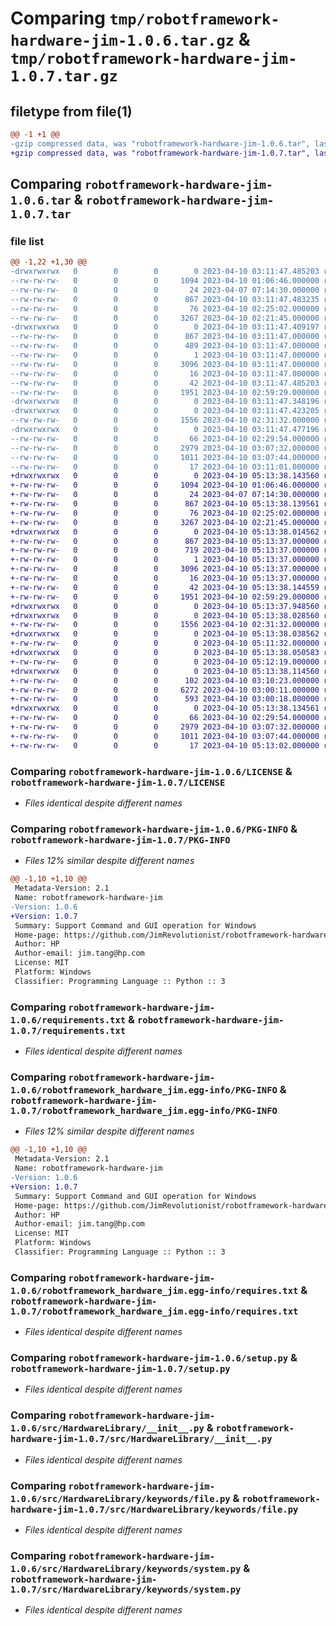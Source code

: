 # Comparing `tmp/robotframework-hardware-jim-1.0.6.tar.gz` & `tmp/robotframework-hardware-jim-1.0.7.tar.gz`

## filetype from file(1)

```diff
@@ -1 +1 @@
-gzip compressed data, was "robotframework-hardware-jim-1.0.6.tar", last modified: Mon Apr 10 03:11:47 2023, max compression
+gzip compressed data, was "robotframework-hardware-jim-1.0.7.tar", last modified: Mon Apr 10 05:13:38 2023, max compression
```

## Comparing `robotframework-hardware-jim-1.0.6.tar` & `robotframework-hardware-jim-1.0.7.tar`

### file list

```diff
@@ -1,22 +1,30 @@
-drwxrwxrwx   0        0        0        0 2023-04-10 03:11:47.485203 robotframework-hardware-jim-1.0.6/
--rw-rw-rw-   0        0        0     1094 2023-04-10 01:06:46.000000 robotframework-hardware-jim-1.0.6/LICENSE
--rw-rw-rw-   0        0        0       24 2023-04-07 07:14:30.000000 robotframework-hardware-jim-1.0.6/MANIFEST.in
--rw-rw-rw-   0        0        0      867 2023-04-10 03:11:47.483235 robotframework-hardware-jim-1.0.6/PKG-INFO
--rw-rw-rw-   0        0        0       76 2023-04-10 02:25:02.000000 robotframework-hardware-jim-1.0.6/README.md
--rw-rw-rw-   0        0        0     3267 2023-04-10 02:21:45.000000 robotframework-hardware-jim-1.0.6/requirements.txt
-drwxrwxrwx   0        0        0        0 2023-04-10 03:11:47.409197 robotframework-hardware-jim-1.0.6/robotframework_hardware_jim.egg-info/
--rw-rw-rw-   0        0        0      867 2023-04-10 03:11:47.000000 robotframework-hardware-jim-1.0.6/robotframework_hardware_jim.egg-info/PKG-INFO
--rw-rw-rw-   0        0        0      489 2023-04-10 03:11:47.000000 robotframework-hardware-jim-1.0.6/robotframework_hardware_jim.egg-info/SOURCES.txt
--rw-rw-rw-   0        0        0        1 2023-04-10 03:11:47.000000 robotframework-hardware-jim-1.0.6/robotframework_hardware_jim.egg-info/dependency_links.txt
--rw-rw-rw-   0        0        0     3096 2023-04-10 03:11:47.000000 robotframework-hardware-jim-1.0.6/robotframework_hardware_jim.egg-info/requires.txt
--rw-rw-rw-   0        0        0       16 2023-04-10 03:11:47.000000 robotframework-hardware-jim-1.0.6/robotframework_hardware_jim.egg-info/top_level.txt
--rw-rw-rw-   0        0        0       42 2023-04-10 03:11:47.485203 robotframework-hardware-jim-1.0.6/setup.cfg
--rw-rw-rw-   0        0        0     1951 2023-04-10 02:59:29.000000 robotframework-hardware-jim-1.0.6/setup.py
-drwxrwxrwx   0        0        0        0 2023-04-10 03:11:47.348196 robotframework-hardware-jim-1.0.6/src/
-drwxrwxrwx   0        0        0        0 2023-04-10 03:11:47.423205 robotframework-hardware-jim-1.0.6/src/HardwareLibrary/
--rw-rw-rw-   0        0        0     1556 2023-04-10 02:31:32.000000 robotframework-hardware-jim-1.0.6/src/HardwareLibrary/__init__.py
-drwxrwxrwx   0        0        0        0 2023-04-10 03:11:47.477196 robotframework-hardware-jim-1.0.6/src/HardwareLibrary/keywords/
--rw-rw-rw-   0        0        0       66 2023-04-10 02:29:54.000000 robotframework-hardware-jim-1.0.6/src/HardwareLibrary/keywords/__init__.py
--rw-rw-rw-   0        0        0     2979 2023-04-10 03:07:32.000000 robotframework-hardware-jim-1.0.6/src/HardwareLibrary/keywords/file.py
--rw-rw-rw-   0        0        0     1011 2023-04-10 03:07:44.000000 robotframework-hardware-jim-1.0.6/src/HardwareLibrary/keywords/system.py
--rw-rw-rw-   0        0        0       17 2023-04-10 03:11:01.000000 robotframework-hardware-jim-1.0.6/src/HardwareLibrary/version.py
+drwxrwxrwx   0        0        0        0 2023-04-10 05:13:38.143560 robotframework-hardware-jim-1.0.7/
+-rw-rw-rw-   0        0        0     1094 2023-04-10 01:06:46.000000 robotframework-hardware-jim-1.0.7/LICENSE
+-rw-rw-rw-   0        0        0       24 2023-04-07 07:14:30.000000 robotframework-hardware-jim-1.0.7/MANIFEST.in
+-rw-rw-rw-   0        0        0      867 2023-04-10 05:13:38.139561 robotframework-hardware-jim-1.0.7/PKG-INFO
+-rw-rw-rw-   0        0        0       76 2023-04-10 02:25:02.000000 robotframework-hardware-jim-1.0.7/README.md
+-rw-rw-rw-   0        0        0     3267 2023-04-10 02:21:45.000000 robotframework-hardware-jim-1.0.7/requirements.txt
+drwxrwxrwx   0        0        0        0 2023-04-10 05:13:38.014562 robotframework-hardware-jim-1.0.7/robotframework_hardware_jim.egg-info/
+-rw-rw-rw-   0        0        0      867 2023-04-10 05:13:37.000000 robotframework-hardware-jim-1.0.7/robotframework_hardware_jim.egg-info/PKG-INFO
+-rw-rw-rw-   0        0        0      719 2023-04-10 05:13:37.000000 robotframework-hardware-jim-1.0.7/robotframework_hardware_jim.egg-info/SOURCES.txt
+-rw-rw-rw-   0        0        0        1 2023-04-10 05:13:37.000000 robotframework-hardware-jim-1.0.7/robotframework_hardware_jim.egg-info/dependency_links.txt
+-rw-rw-rw-   0        0        0     3096 2023-04-10 05:13:37.000000 robotframework-hardware-jim-1.0.7/robotframework_hardware_jim.egg-info/requires.txt
+-rw-rw-rw-   0        0        0       16 2023-04-10 05:13:37.000000 robotframework-hardware-jim-1.0.7/robotframework_hardware_jim.egg-info/top_level.txt
+-rw-rw-rw-   0        0        0       42 2023-04-10 05:13:38.144559 robotframework-hardware-jim-1.0.7/setup.cfg
+-rw-rw-rw-   0        0        0     1951 2023-04-10 02:59:29.000000 robotframework-hardware-jim-1.0.7/setup.py
+drwxrwxrwx   0        0        0        0 2023-04-10 05:13:37.948560 robotframework-hardware-jim-1.0.7/src/
+drwxrwxrwx   0        0        0        0 2023-04-10 05:13:38.028560 robotframework-hardware-jim-1.0.7/src/HardwareLibrary/
+-rw-rw-rw-   0        0        0     1556 2023-04-10 02:31:32.000000 robotframework-hardware-jim-1.0.7/src/HardwareLibrary/__init__.py
+drwxrwxrwx   0        0        0        0 2023-04-10 05:13:38.038562 robotframework-hardware-jim-1.0.7/src/HardwareLibrary/hardware/
+-rw-rw-rw-   0        0        0        0 2023-04-10 05:11:32.000000 robotframework-hardware-jim-1.0.7/src/HardwareLibrary/hardware/__init__.py
+drwxrwxrwx   0        0        0        0 2023-04-10 05:13:38.050583 robotframework-hardware-jim-1.0.7/src/HardwareLibrary/hardware/interface/
+-rw-rw-rw-   0        0        0        0 2023-04-10 05:12:19.000000 robotframework-hardware-jim-1.0.7/src/HardwareLibrary/hardware/interface/__init__.py
+drwxrwxrwx   0        0        0        0 2023-04-10 05:13:38.114560 robotframework-hardware-jim-1.0.7/src/HardwareLibrary/hardware/moudle/
+-rw-rw-rw-   0        0        0      102 2023-04-10 03:10:23.000000 robotframework-hardware-jim-1.0.7/src/HardwareLibrary/hardware/moudle/__init__.py
+-rw-rw-rw-   0        0        0     6272 2023-04-10 03:00:11.000000 robotframework-hardware-jim-1.0.7/src/HardwareLibrary/hardware/moudle/file.py
+-rw-rw-rw-   0        0        0      593 2023-04-10 03:00:18.000000 robotframework-hardware-jim-1.0.7/src/HardwareLibrary/hardware/moudle/system.py
+drwxrwxrwx   0        0        0        0 2023-04-10 05:13:38.134561 robotframework-hardware-jim-1.0.7/src/HardwareLibrary/keywords/
+-rw-rw-rw-   0        0        0       66 2023-04-10 02:29:54.000000 robotframework-hardware-jim-1.0.7/src/HardwareLibrary/keywords/__init__.py
+-rw-rw-rw-   0        0        0     2979 2023-04-10 03:07:32.000000 robotframework-hardware-jim-1.0.7/src/HardwareLibrary/keywords/file.py
+-rw-rw-rw-   0        0        0     1011 2023-04-10 03:07:44.000000 robotframework-hardware-jim-1.0.7/src/HardwareLibrary/keywords/system.py
+-rw-rw-rw-   0        0        0       17 2023-04-10 05:13:02.000000 robotframework-hardware-jim-1.0.7/src/HardwareLibrary/version.py
```

### Comparing `robotframework-hardware-jim-1.0.6/LICENSE` & `robotframework-hardware-jim-1.0.7/LICENSE`

 * *Files identical despite different names*

### Comparing `robotframework-hardware-jim-1.0.6/PKG-INFO` & `robotframework-hardware-jim-1.0.7/PKG-INFO`

 * *Files 12% similar despite different names*

```diff
@@ -1,10 +1,10 @@
 Metadata-Version: 2.1
 Name: robotframework-hardware-jim
-Version: 1.0.6
+Version: 1.0.7
 Summary: Support Command and GUI operation for Windows
 Home-page: https://github.com/JimRevolutionist/robotframework-hardware
 Author: HP
 Author-email: jim.tang@hp.com
 License: MIT
 Platform: Windows
 Classifier: Programming Language :: Python :: 3
```

### Comparing `robotframework-hardware-jim-1.0.6/requirements.txt` & `robotframework-hardware-jim-1.0.7/requirements.txt`

 * *Files identical despite different names*

### Comparing `robotframework-hardware-jim-1.0.6/robotframework_hardware_jim.egg-info/PKG-INFO` & `robotframework-hardware-jim-1.0.7/robotframework_hardware_jim.egg-info/PKG-INFO`

 * *Files 12% similar despite different names*

```diff
@@ -1,10 +1,10 @@
 Metadata-Version: 2.1
 Name: robotframework-hardware-jim
-Version: 1.0.6
+Version: 1.0.7
 Summary: Support Command and GUI operation for Windows
 Home-page: https://github.com/JimRevolutionist/robotframework-hardware
 Author: HP
 Author-email: jim.tang@hp.com
 License: MIT
 Platform: Windows
 Classifier: Programming Language :: Python :: 3
```

### Comparing `robotframework-hardware-jim-1.0.6/robotframework_hardware_jim.egg-info/requires.txt` & `robotframework-hardware-jim-1.0.7/robotframework_hardware_jim.egg-info/requires.txt`

 * *Files identical despite different names*

### Comparing `robotframework-hardware-jim-1.0.6/setup.py` & `robotframework-hardware-jim-1.0.7/setup.py`

 * *Files identical despite different names*

### Comparing `robotframework-hardware-jim-1.0.6/src/HardwareLibrary/__init__.py` & `robotframework-hardware-jim-1.0.7/src/HardwareLibrary/__init__.py`

 * *Files identical despite different names*

### Comparing `robotframework-hardware-jim-1.0.6/src/HardwareLibrary/keywords/file.py` & `robotframework-hardware-jim-1.0.7/src/HardwareLibrary/keywords/file.py`

 * *Files identical despite different names*

### Comparing `robotframework-hardware-jim-1.0.6/src/HardwareLibrary/keywords/system.py` & `robotframework-hardware-jim-1.0.7/src/HardwareLibrary/keywords/system.py`

 * *Files identical despite different names*

